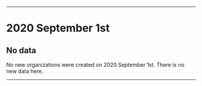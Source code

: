 
***

# 2020 September 1st

## No data

No new organizations were created on 2020 September 1st. There is no new data here.

***
